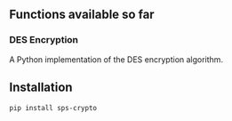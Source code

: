 ## Functions available so far

### DES Encryption
A Python implementation of the DES encryption algorithm.

## Installation

```bash
pip install sps-crypto
